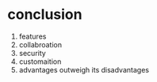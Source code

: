 # conclusion
1. features
2. collabroation
3. security
4. customaition
5. advantages outweigh its disadvantages
